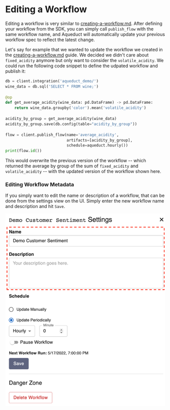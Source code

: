 # Editing a Workflow

Editing a workflow is very similar to [creating-a-workflow.md](creating-a-workflow.md "mention"). After defining your workflow from the SDK, you can simply call `publish_flow` with the same workflow name, and Aqueduct will automatically update your previous workflow spec to reflect the latest change.&#x20;

Let's say for example that we wanted to update the workflow we created in the [creating-a-workflow.md](creating-a-workflow.md "mention") guide. We decided we didn't care about `fixed_acidity` anymore but only want to consider the `volatile_acidity`. We could run the following code snippet to define the udpated workflow and publish it:

```python
db = client.integration('aqueduct_demo/')
wine_data = db.sql('SELECT * FROM wine;')

@op
def get_average_acidity(wine_data: pd.DataFrame) -> pd.DataFrame:
    return wine_data.groupby('color').mean('volatile_acidity')
    
acidity_by_group = get_average_acidity(wine_data)
acidity_by_group.save(db.config(table="acidity_by_group"))

flow = client.publish_flow(name='average_acidity', 
                           artifacts=[acidity_by_group],
                           schedule=aqueduct.hourly())
print(flow.id())
```

This would overwrite the previous version of the workflow -- which returned the average by group of the sum of `fixed_acidity` and `volatile_acidity` -- with the updated version of the workflow shown here.&#x20;

### Editing Workflow Metadata

If you simply want to edit the name or description of a workflow, that can be done from the settings view on the UI. Simply enter the new workflow name and description and hit `Save`.

![](<../.gitbook/assets/image (3).png>)



